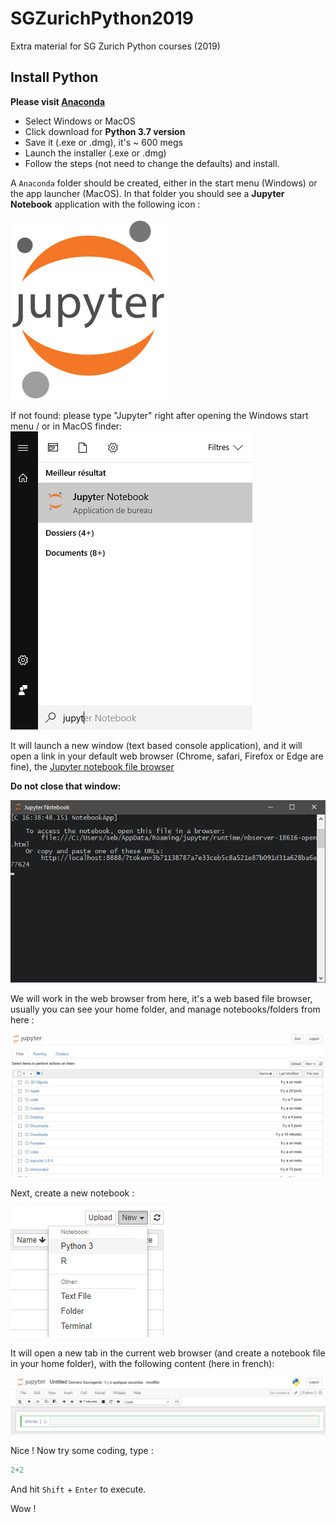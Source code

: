 # SGZurichPython2019
Extra material for SG Zurich Python courses (2019)

## Install Python
**Please visit [Anaconda](https://www.anaconda.com/distribution/)**
- Select Windows or MacOS
- Click download for **Python 3.7 version**
- Save it (.exe or .dmg), it's ~ 600 megs
- Launch the installer (.exe or .dmg)
- Follow the steps (not need to change the defaults) and install.

A `Anaconda` folder should be created, either in the start menu (Windows) or the app launcher (MacOS). In that folder you should see a **Jupyter Notebook** application with the following icon :

![JupyterLogo](250px-Jupyter_logo.svg.png)

If not found: please type "Jupyter" right after opening the Windows start menu / or in MacOS finder:
![Looking for Jupyter Image](Looking_for_Jupyter.png)

It will launch a new window (text based console application), and it will open a link in your default web browser (Chrome, safari, Firefox or Edge are fine), the [Jupyter notebook file browser](http://localhost:8888/tree)

**Do not close that window:**

![Console](jupyter_console.png)

We will work in the web browser from here, it's a web based file browser, usually you can see your home folder, and manage notebooks/folders from here :

![fileBrowser](jupyter_file_browser.png)

Next, create a new notebook : 

![openNotebook](open_new_notebook.png)

It will open a new tab in the current web browser (and create a notebook file in your home folder), with the following content (here in french):

![NewNotebook](new_notebook.png)


Nice ! Now try some coding, type :
```python
2+2
```

And hit `Shift` + `Enter` to execute.

Wow !
